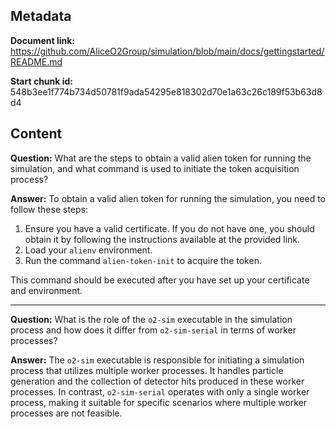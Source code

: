 ## Metadata

**Document link:** https://github.com/AliceO2Group/simulation/blob/main/docs/gettingstarted/README.md

**Start chunk id:** 548b3ee1f774b734d50781f9ada54295e818302d70e1a63c26c189f53b63d8d4

## Content

**Question:** What are the steps to obtain a valid alien token for running the simulation, and what command is used to initiate the token acquisition process?

**Answer:** To obtain a valid alien token for running the simulation, you need to follow these steps:

1. Ensure you have a valid certificate. If you do not have one, you should obtain it by following the instructions available at the provided link.
2. Load your `alienv` environment.
3. Run the command `alien-token-init` to acquire the token.

This command should be executed after you have set up your certificate and environment.

---

**Question:** What is the role of the `o2-sim` executable in the simulation process and how does it differ from `o2-sim-serial` in terms of worker processes?

**Answer:** The `o2-sim` executable is responsible for initiating a simulation process that utilizes multiple worker processes. It handles particle generation and the collection of detector hits produced in these worker processes. In contrast, `o2-sim-serial` operates with only a single worker process, making it suitable for specific scenarios where multiple worker processes are not feasible.